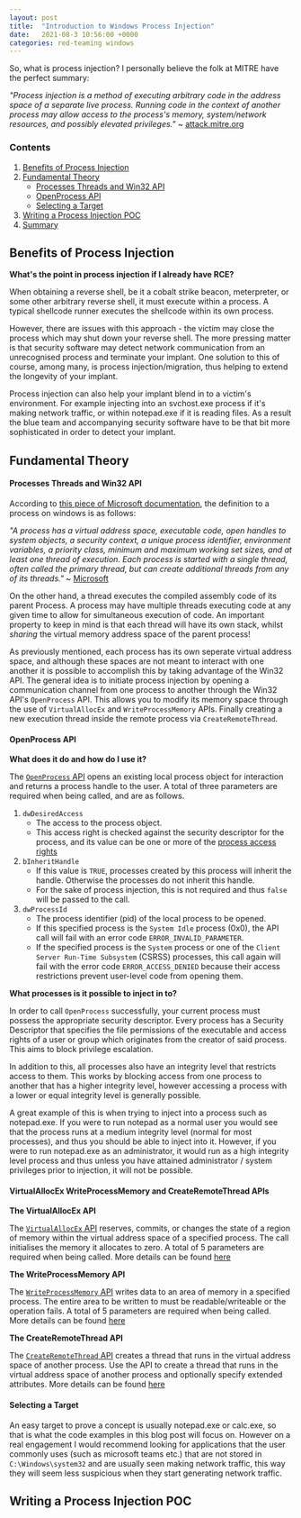 ```yaml
---
layout: post
title:  "Introduction to Windows Process Injection"
date:   2021-08-3 10:56:00 +0000
categories: red-teaming windows
---
```


So, what is process injection? I personally believe the folk at MITRE have the perfect summary:

*"Process injection is a method of executing arbitrary code in the address space of a separate live process. Running code in the context of another process may allow access to the process's memory, system/network resources, and possibly elevated privileges."* ~ [attack.mitre.org](https://attack.mitre.org/techniques/T1055)

### Contents
1. [Benefits of Process Injection](#benefits-of-process-injection)
2. [Fundamental Theory](#fundamental-theory)
    - [Processes Threads and Win32 API](#processes-threads-and-win32-api)
    - [OpenProcess API](#openprocess-api)
    - [Selecting a Target](#selecting-a-target)
3. [Writing a Process Injection POC](#process-injection-in-c#)
4. [Summary](#summary)

## Benefits of Process Injection

**What's the point in process injection if I already have RCE?**

When obtaining a reverse shell, be it a cobalt strike beacon, meterpreter, or some other arbitrary reverse shell, it must execute within a process. A typical shellcode runner executes the shellcode within its own process. 

However, there are issues with this approach - the victim may close the process which may shut down your reverse shell. The more pressing matter is that security software may detect network communication from an unrecognised process and terminate your implant. One solution to this of course, among many, is process injection/migration, thus helping to extend the longevity of your implant.

Process injection can also help your implant blend in to a victim's environment. For example injecting into an svchost.exe process if it's making network traffic, or within notepad.exe if it is reading files. As a result the blue team and accompanying security software have to be that bit more sophisticated in order to detect your implant.

## Fundamental Theory

#### Processes Threads and Win32 API

According to [this piece of Microsoft documentation](https://docs.microsoft.com/en-us/windows/win32/procthread/about-processes-and-threads), the definition to a process on windows is as follows:

*"A process has a virtual address space, executable code, open handles to system objects, a security context, a unique process identifier, environment variables, a priority class, minimum and maximum working set sizes, and at least one thread of execution. Each process is started with a single thread, often called the primary thread, but can create additional threads from any of its threads."* ~ [Microsoft](https://docs.microsoft.com/en-us/windows/win32/procthread/about-processes-and-threads)

On the other hand, a thread executes the compiled assembly code of its parent Process. A process may have multiple threads executing code at any given time to allow for simultaneous execution of code. An important property to keep in mind is that each thread will have its own stack, whilst *sharing* the virtual memory address space of the parent process!

As previously mentioned, each process has its own seperate virtual address space, and although these spaces are not meant to interact with one another it is possible to accomplish this by taking advantage of the Win32 API. The general idea is to initiate process injection by opening a communication channel from one process to another through the Win32 API's `OpenProcess` API. This allows you to modify its memory space through the use of `VirtualAllocEx` and `WriteProcessMemory` APIs. Finally creating a new execution thread inside the remote process via `CreateRemoteThread`.

#### OpenProcess API

**What does it do and how do I use it?**

The [`OpenProcess` API](https://docs.microsoft.com/en-us/windows/win32/api/processthreadsapi/nf-processthreadsapi-openprocess) opens an existing local process object for interaction and returns a process handle to the user. A total of three parameters are required when being called, and are as follows.

1. `dwDesiredAccess`
    - The access to the process object.
    - This access right is checked against the security descriptor for the process, and its value can be one or more of the [process access rights](https://docs.microsoft.com/en-us/windows/win32/procthread/process-security-and-access-rights)
2. `bInheritHandle`
    - If this value is `TRUE`, processes created by this process will inherit the handle. Otherwise the processes do not inherit this handle.
    - For the sake of process injection, this is not required and thus `false` will be passed to the call.
3. `dwProcessId`
    - The process identifier (pid) of the local process to be opened.
    - If this specified process is the `System Idle` process (0x0), the API call will fail with an error code `ERROR_INVALID_PARAMETER`.
    - If the specified process is the `System` process or one of the `Client Server Run-Time Subsystem` (CSRSS) processes, this call again will fail with the error code `ERROR_ACCESS_DENIED` because their access restrictions prevent user-level code from opening them.

**What processes is it possible to inject in to?**

In order to call `OpenProcess` successfully, your current process must possess the appropriate security descriptor. Every process has a Security Descriptor that specifies the file permissions of the executable and access rights of a user or group which originates from the creator of said process. This aims to block privilege escalation.

In addition to this, all processes also have an integrity level that restricts access to them. This works by blocking access from one process to another that has a higher integrity level, however accessing a process with a lower or equal integrity level is generally possible.

A great example of this is when trying to inject into a process such as notepad.exe. If you were to run notepad as a normal user you would see that the process runs at a medium integrity level (normal for most processes), and thus you should be able to inject into it. However, if you were to run notepad.exe as an administrator, it would run as a high integrity level process and thus unless you have attained administrator / system privileges prior to injection, it will not be possible.

#### VirtualAllocEx WriteProcessMemory and CreateRemoteThread APIs

**The VirtualAllocEx API**

The [`VirtualAllocEx` API](https://docs.microsoft.com/en-us/windows/win32/api/memoryapi/nf-memoryapi-virtualallocex) reserves, commits, or changes the state of a region of memory within the virtual address space of a specified process. The call initialises the memory it allocates to zero. A total of 5 parameters are required when being called. More details can be found [here](https://docs.microsoft.com/en-us/windows/win32/api/memoryapi/nf-memoryapi-virtualallocex)

**The WriteProcessMemory API**

The [`WriteProcessMemory` API](https://docs.microsoft.com/en-us/windows/win32/api/memoryapi/nf-memoryapi-writeprocessmemory) writes data to an area of memory in a specified process. The entire area to be written to must be readable/writeable or the operation fails. A total of 5 parameters are required when being called. More details can be found [here](https://docs.microsoft.com/en-us/windows/win32/api/memoryapi/nf-memoryapi-writeprocessmemory)

**The CreateRemoteThread API**

The [`CreateRemoteThread` API](https://docs.microsoft.com/en-us/windows/win32/api/processthreadsapi/nf-processthreadsapi-createremotethread) creates a thread that runs in the virtual address space of another process. Use the API to create a thread that runs in the virtual address space of another process and optionally specify extended attributes. More details can be found [here](https://docs.microsoft.com/en-us/windows/win32/api/processthreadsapi/nf-processthreadsapi-createremotethread)

#### Selecting a Target

An easy target to prove a concept is usually notepad.exe or calc.exe, so that is what the code examples in this blog post will focus on. However on a real engagement I would recommend looking for applications that the user commonly uses (such as microsoft teams etc.) that are not stored in `C:\Windows\system32` and are usually seen making network traffic, this way they will seem less suspicious when they start generating network traffic.

## Writing a Process Injection POC


